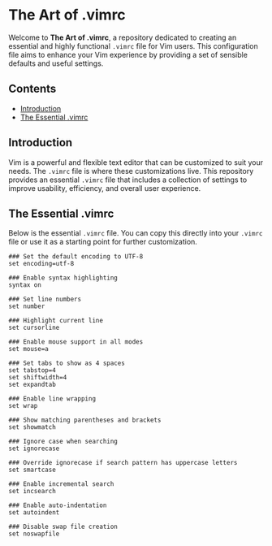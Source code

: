 # The Art of .vimrc

Welcome to **The Art of .vimrc**, a repository dedicated to creating an essential and highly functional `.vimrc` file for Vim users. This configuration file aims to enhance your Vim experience by providing a set of sensible defaults and useful settings.

## Contents

- [Introduction](#introduction)
- [The Essential .vimrc](#the-essential-vimrc)

## Introduction

Vim is a powerful and flexible text editor that can be customized to suit your needs. The `.vimrc` file is where these customizations live. This repository provides an essential `.vimrc` file that includes a collection of settings to improve usability, efficiency, and overall user experience.

## The Essential .vimrc

Below is the essential `.vimrc` file. You can copy this directly into your `.vimrc` file or use it as a starting point for further customization.

```vim
### Set the default encoding to UTF-8
set encoding=utf-8

### Enable syntax highlighting
syntax on

### Set line numbers
set number

### Highlight current line
set cursorline

### Enable mouse support in all modes
set mouse=a

### Set tabs to show as 4 spaces
set tabstop=4
set shiftwidth=4
set expandtab

### Enable line wrapping
set wrap

### Show matching parentheses and brackets
set showmatch

### Ignore case when searching
set ignorecase

### Override ignorecase if search pattern has uppercase letters
set smartcase

### Enable incremental search
set incsearch

### Enable auto-indentation
set autoindent

### Disable swap file creation
set noswapfile
```
